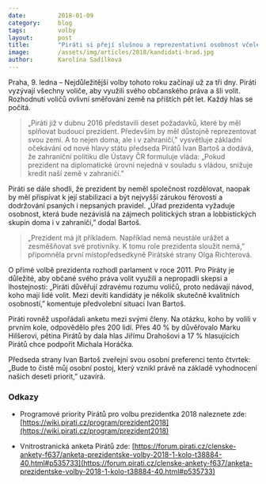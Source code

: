 ```yaml
---
date:         2018-01-09
category:     blog
tags:         volby
layout:       post
title:        "Piráti si přejí slušnou a reprezentativní osobnost včele státu."
image:        /assets/img/articles/2018/kandidati-hrad.jpg
author:       Karolína Sadílková
---
```


Praha, 9. ledna – Nejdůležitější volby tohoto roku začínají už za tři dny. Piráti vyzývají všechny voliče, aby využili svého občanského práva a šli volit. Rozhodnutí voličů ovlivní směřování země na příštích pět let. Každý hlas se počítá.

> „Piráti již v dubnu 2016 představili deset požadavků, které by měl splňovat budoucí prezident. Především by měl důstojně reprezentovat svou zemi. A to nejen doma, ale i v zahraničí,” vysvětluje základní očekávání od nové hlavy státu předseda Pirátů Ivan Bartoš a dodává, že zahraniční politiku dle Ústavy ČR formuluje vláda: „Pokud prezident na diplomatické úrovni nejedná v souladu s vládou, snižuje kredit naší země v zahraničí.”

Piráti se dále shodli, že prezident by neměl společnost rozdělovat, naopak by měl přispívat k její stabilizaci a být nejvyšší zárukou férovosti a dodržování psaných i nepsaných pravidel. „Úřad prezidenta vyžaduje osobnost, která bude nezávislá na zájmech politických stran a lobbistických skupin doma i v zahraničí,” dodal Bartoš.

> „Prezident má jít příkladem. Například nemá neustále urážet a zesměšňovat své protivníky. K tomu role prezidenta sloužit nemá,” připomněla první místopředsedkyně Pirátské strany Olga Richterová.

O přímé volbě prezidenta rozhodl parlament v roce 2011. Pro Piráty je důležité, aby občané svého práva volit využili a nepropadli skepsi a lhostejnosti: „Piráti důvěřují zdravému rozumu voličů, proto nedávají návod, koho mají lidé volit. Mezi devíti kandidáty je několik skutečně kvalitních osobností,” komentuje předvolební situaci Ivan Bartoš.

Piráti rovněž uspořádali anketu mezi svými členy. Na otázku, koho by volili v prvním kole, odpovědělo přes 200 lidí. Přes 40 % by důvěřovalo Marku Hilšerovi, pětina Pirátů by dala hlas Jiřímu Drahošovi a 17 % hlasujících Pirátů chce podpořit Michala Horáčka. 

Předseda strany Ivan Bartoš zveřejní svou osobní preferenci tento čtvrtek: „Bude to čistě můj osobní postoj, který vznikl právě na základě vyhodnocení našich deseti priorit,” uzavírá.

### Odkazy

* Programové priority Pirátů pro volbu prezidentka 2018 naleznete zde: [https://wiki.pirati.cz/program/prezident2018](https://wiki.pirati.cz/program/prezident2018)

* Vnitrostranická anketa Pirátů zde: [https://forum.pirati.cz/clenske-ankety-f637/anketa-prezidentske-volby-2018-1-kolo-t38884-40.html#p535733](https://forum.pirati.cz/clenske-ankety-f637/anketa-prezidentske-volby-2018-1-kolo-t38884-40.html#p535733)


